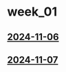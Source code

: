 # week_01 <!-- markmap: foldAll -->
## [2024-11-06](2024-11-06/2024-11-06.html)
## [2024-11-07](2024-11-07/2024-11-07.html)
